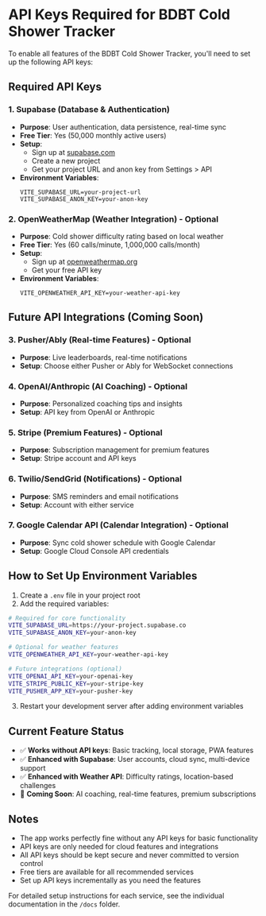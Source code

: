 # API Keys Required for BDBT Cold Shower Tracker

To enable all features of the BDBT Cold Shower Tracker, you'll need to set up the following API keys:

## Required API Keys

### 1. Supabase (Database & Authentication)
- **Purpose**: User authentication, data persistence, real-time sync
- **Free Tier**: Yes (50,000 monthly active users)
- **Setup**: 
  - Sign up at [supabase.com](https://supabase.com)
  - Create a new project
  - Get your project URL and anon key from Settings > API
- **Environment Variables**:
  ```
  VITE_SUPABASE_URL=your-project-url
  VITE_SUPABASE_ANON_KEY=your-anon-key
  ```

### 2. OpenWeatherMap (Weather Integration) - Optional
- **Purpose**: Cold shower difficulty rating based on local weather
- **Free Tier**: Yes (60 calls/minute, 1,000,000 calls/month)
- **Setup**:
  - Sign up at [openweathermap.org](https://openweathermap.org/api)
  - Get your free API key
- **Environment Variables**:
  ```
  VITE_OPENWEATHER_API_KEY=your-weather-api-key
  ```

## Future API Integrations (Coming Soon)

### 3. Pusher/Ably (Real-time Features) - Optional
- **Purpose**: Live leaderboards, real-time notifications
- **Setup**: Choose either Pusher or Ably for WebSocket connections

### 4. OpenAI/Anthropic (AI Coaching) - Optional
- **Purpose**: Personalized coaching tips and insights
- **Setup**: API key from OpenAI or Anthropic

### 5. Stripe (Premium Features) - Optional
- **Purpose**: Subscription management for premium features
- **Setup**: Stripe account and API keys

### 6. Twilio/SendGrid (Notifications) - Optional
- **Purpose**: SMS reminders and email notifications
- **Setup**: Account with either service

### 7. Google Calendar API (Calendar Integration) - Optional
- **Purpose**: Sync cold shower schedule with Google Calendar
- **Setup**: Google Cloud Console API credentials

## How to Set Up Environment Variables

1. Create a `.env` file in your project root
2. Add the required variables:

```bash
# Required for core functionality
VITE_SUPABASE_URL=https://your-project.supabase.co
VITE_SUPABASE_ANON_KEY=your-anon-key

# Optional for weather features
VITE_OPENWEATHER_API_KEY=your-weather-api-key

# Future integrations (optional)
VITE_OPENAI_API_KEY=your-openai-key
VITE_STRIPE_PUBLIC_KEY=your-stripe-key
VITE_PUSHER_APP_KEY=your-pusher-key
```

3. Restart your development server after adding environment variables

## Current Feature Status

- ✅ **Works without API keys**: Basic tracking, local storage, PWA features
- ✅ **Enhanced with Supabase**: User accounts, cloud sync, multi-device support  
- ✅ **Enhanced with Weather API**: Difficulty ratings, location-based challenges
- 🔄 **Coming Soon**: AI coaching, real-time features, premium subscriptions

## Notes

- The app works perfectly fine without any API keys for basic functionality
- API keys are only needed for cloud features and integrations
- All API keys should be kept secure and never committed to version control
- Free tiers are available for all recommended services
- Set up API keys incrementally as you need the features

For detailed setup instructions for each service, see the individual documentation in the `/docs` folder.